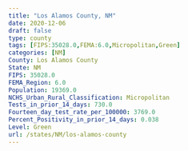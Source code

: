 ```yaml
---
title: "Los Alamos County, NM"
date: 2020-12-06
draft: false
type: county
tags: [FIPS:35028.0,FEMA:6.0,Micropolitan,Green]
categories: [NM]
County: Los Alamos County
State: NM
FIPS: 35028.0
FEMA_Region: 6.0
Population: 19369.0
NCHS_Urban_Rural_Classification: Micropolitan
Tests_in_prior_14_days: 730.0
Fourteen_day_test_rate_per_100000: 3769.0
Percent_Positivity_in_prior_14_days: 0.038
Level: Green
url: /states/NM/los-alamos-county
---
```



